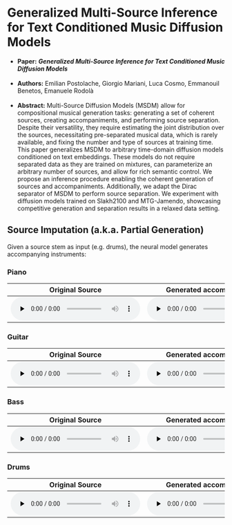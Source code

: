 # Generalized Multi-Source Inference for Text Conditioned Music Diffusion Models

 * **Paper:** ***Generalized Multi-Source Inference for Text Conditioned Music Diffusion Models***  <br/><br/>
 * **Authors:** Emilian Postolache, Giorgio Mariani, Luca Cosmo, Emmanouil Benetos, Emanuele Rodolà  <br/><br/>
 * **Abstract:** Multi-Source Diffusion Models (MSDM) allow for compositional musical generation tasks: generating a set of coherent sources, creating accompaniments, and performing source separation. Despite their versatility, they require estimating the joint distribution over the sources, necessitating pre-separated musical data, which is rarely available, and fixing the number and type of sources at training time. This paper generalizes MSDM to arbitrary time-domain diffusion models conditioned on text embeddings. These models do not require separated data as they are trained on mixtures, can parameterize an arbitrary number of sources, and allow for rich semantic control. We propose an inference procedure enabling the coherent generation of sources and accompaniments. Additionally, we adapt the Dirac separator of MSDM to perform source separation. We experiment with diffusion models trained on Slakh2100  and MTG-Jamendo, showcasing competitive generation and separation results in a relaxed data setting.


## Source Imputation (a.k.a. Partial Generation)
Given a source stem as input (e.g. drums), the neural model generates accompanying instruments:

### Piano

| Original Source | Generated accompaniment| Final Mix |
| :----------: | :----------: | :----------: |
|<audio controls preload="none"><source src="media/inpainting/piano2/1_cond.mp3" type="audio/mpeg"> </audio> |   <audio controls preload="none"><source src="media/inpainting/piano2/1_mix.mp3" type="audio/mpeg"> </audio>|   <audio controls preload="none"><source src="media/inpainting/piano2/1_mix.mp3" type="audio/mpeg"> </audio>|

### Guitar

| Original Source | Generated accompaniment| Final Mix |
| :----------: | :----------: | :----------: |
|<audio controls preload="none"><source src="media/inpainting/guitar/1_cond.mp3" type="audio/mpeg"> </audio> |   <audio controls preload="none"><source src="media/inpainting/guitar/1_mix.mp3" type="audio/mpeg"> </audio>|<audio controls preload="none"><source src="media/inpainting/guitar/1_mix.mp3" type="audio/mpeg"> </audio>|

### Bass

| Original Source | Generated accompaniment| Final Mix |
| :----------: | :----------: | :----------: |
|<audio controls preload="none"><source src="media/inpainting/bass/1_cond.mp3" type="audio/mpeg"> </audio> |   <audio controls preload="none"><source src="media/inpainting/bass/1_mix.mp3" type="audio/mpeg"> </audio>| <audio controls preload="none"><source src="media/inpainting/bass/1_mix.mp3" type="audio/mpeg"> </audio>|

### Drums

| Original Source | Generated accompaniment| Final Mix |
| :----------: | :----------: | :----------: |
|<audio controls preload="none"><source src="media/inpainting/drums/1_cond.mp3" type="audio/mpeg"> </audio> |   <audio controls preload="none"><source src="media/inpainting/drums/1_mix.mp3" type="audio/mpeg"> </audio>|  <audio controls preload="none"><source src="media/inpainting/drums/1_mix.mp3" type="audio/mpeg"> </audio>|

<br/><br/>
